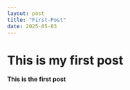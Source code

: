 ```yaml
---
layout: post
title: "First-Post"
date: 2025-05-03
---
```


# This is my first post
**This is the first post**
